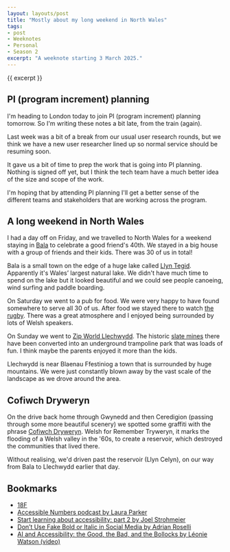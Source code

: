 ```yaml
---
layout: layouts/post
title: "Mostly about my long weekend in North Wales"
tags:
- post
- Weeknotes
- Personal
- Season 2
excerpt: "A weeknote starting 3 March 2025."
--- 
```


{{ excerpt }}

## PI (program increment) planning

I'm heading to London today to join PI (program increment) planning tomorrow. So I'm writing these notes a bit late, from the train (again).

Last week was a bit of a break from our usual user research rounds, but we think we have a new user researcher lined up so normal service should be resuming soon.

It gave us a bit of time to prep the work that is going into PI planning. Nothing is signed off yet, but I think the tech team have a much better idea of the size and scope of the work.

I'm hoping that by attending PI planning I'll get a better sense of the different teams and stakeholders that are working across the program.

## A long weekend in North Wales

I had a day off on Friday, and we travelled to North Wales for a weekend staying in [Bala](https://en.wikipedia.org/wiki/Bala,_Gwynedd) to celebrate a good friend's 40th. We stayed in a big house with a group of friends and their kids. There was 30 of us in total!

Bala is a small town on the edge of a huge lake called [Llyn Tegid](https://eryri.gov.wales/visit/llyn-tegid/). Apparently it's Wales’ largest natural lake. We didn't have much time to spend on the lake but it looked beautiful and we could see people canoeing, wind surfing and paddle boarding.

On Saturday we went to a pub for food. We were very happy to have found somewhere to serve all 30 of us. After food we stayed there to watch [the rugby](https://www.theguardian.com/sport/live/2025/mar/08/scotland-v-wales-six-nations-rugby-union-live-score-updates). There was a great atmosphere and I enjoyed being surrounded by lots of Welsh speakers.

On Sunday we went to [Zip World Llechwydd](https://www.zipworld.co.uk/locations/llechwedd). The historic [slate mines](https://en.wikipedia.org/wiki/Llechwedd_Slate_Caverns) there have been converted into an underground trampoline park that was loads of fun. I think maybe the parents enjoyed it more than the kids.

Llechwydd is near Blaenau Ffestiniog a town that is surrounded by huge mountains. We were just constantly blown away by the vast scale of the landscape as we drove around the area.

## <span lang="cy">Cofiwch Dryweryn</span>

On the drive back home through Gwynedd and then Ceredigion (passing through some more beautiful scenery) we spotted some graffiti with the phrase [<span lang="cy">Cofiwch Dryweryn</span>](https://en.wikipedia.org/wiki/Cofiwch_Dryweryn). Welsh for Remember Tryweryn, it marks the flooding of a Welsh valley in the '60s, to create a reservoir, which destroyed the communities that lived there.

Without realising, we'd driven past the reservoir (Llyn Celyn), on our way from Bala to Llechwydd earlier that day.

## Bookmarks

- [18F](https://18f.org/)
- [Accessible Numbers podcast by Laura Parker](https://accessiblenumbers.com/accessible-numbers-podcast-trailer)
- [Start learning about accessibility: part 2 by Joel Strohmeier](https://www.joelstrohmeier.co.uk/blog/start-learning-about-accessibility-part-2/)
- [Don’t Use Fake Bold or Italic in Social Media by Adrian Roselli](https://adrianroselli.com/2025/03/dont-use-fake-bold-or-italic-in-social-media.html)
- [AI and Accessibility: the Good, the Bad, and the Bollocks by Léonie Watson (video)](https://www.youtube.com/watch?v=Ij-GLix2QUQ)